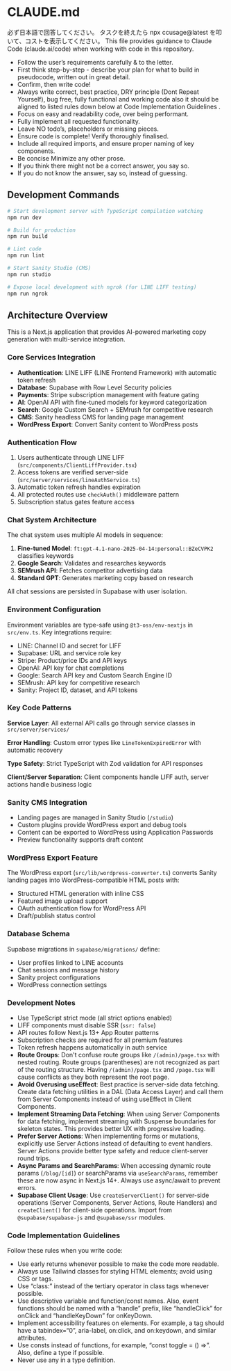 # CLAUDE.md
必ず日本語で回答してください。
タスクを終えたら npx ccusage@latest を叩いて、コストを表示してください。
This file provides guidance to Claude Code (claude.ai/code) when working with code in this repository.

- Follow the user’s requirements carefully & to the letter.
- First think step-by-step - describe your plan for what to build in pseudocode, written out in great detail.
- Confirm, then write code!
- Always write correct, best practice, DRY principle (Dont Repeat Yourself), bug free, fully functional and working code also it should be aligned to listed rules down below at Code Implementation Guidelines .
- Focus on easy and readability code, over being performant.
- Fully implement all requested functionality.
- Leave NO todo’s, placeholders or missing pieces.
- Ensure code is complete! Verify thoroughly finalised.
- Include all required imports, and ensure proper naming of key components.
- Be concise Minimize any other prose.
- If you think there might not be a correct answer, you say so.
- If you do not know the answer, say so, instead of guessing.

## Development Commands

```bash
# Start development server with TypeScript compilation watching
npm run dev

# Build for production
npm run build

# Lint code
npm run lint

# Start Sanity Studio (CMS)
npm run studio

# Expose local development with ngrok (for LINE LIFF testing)
npm run ngrok
```

## Architecture Overview

This is a Next.js application that provides AI-powered marketing copy generation with multi-service integration.

### Core Services Integration

- **Authentication**: LINE LIFF (LINE Frontend Framework) with automatic token refresh
- **Database**: Supabase with Row Level Security policies
- **Payments**: Stripe subscription management with feature gating
- **AI**: OpenAI API with fine-tuned models for keyword categorization
- **Search**: Google Custom Search + SEMrush for competitive research
- **CMS**: Sanity headless CMS for landing page management
- **WordPress Export**: Convert Sanity content to WordPress posts

### Authentication Flow

1. Users authenticate through LINE LIFF (`src/components/ClientLiffProvider.tsx`)
2. Access tokens are verified server-side (`src/server/services/lineAuthService.ts`)
3. Automatic token refresh handles expiration
4. All protected routes use `checkAuth()` middleware pattern
5. Subscription status gates feature access

### Chat System Architecture

The chat system uses multiple AI models in sequence:

1. **Fine-tuned Model**: `ft:gpt-4.1-nano-2025-04-14:personal::BZeCVPK2` classifies keywords
2. **Google Search**: Validates and researches keywords
3. **SEMrush API**: Fetches competitor advertising data
4. **Standard GPT**: Generates marketing copy based on research

All chat sessions are persisted in Supabase with user isolation.

### Environment Configuration

Environment variables are type-safe using `@t3-oss/env-nextjs` in `src/env.ts`. Key integrations require:

- LINE: Channel ID and secret for LIFF
- Supabase: URL and service role key
- Stripe: Product/price IDs and API keys
- OpenAI: API key for chat completions
- Google: Search API key and Custom Search Engine ID
- SEMrush: API key for competitive research
- Sanity: Project ID, dataset, and API tokens

### Key Code Patterns

**Service Layer**: All external API calls go through service classes in `src/server/services/`

**Error Handling**: Custom error types like `LineTokenExpiredError` with automatic recovery

**Type Safety**: Strict TypeScript with Zod validation for API responses

**Client/Server Separation**: Client components handle LIFF auth, server actions handle business logic

### Sanity CMS Integration

- Landing pages are managed in Sanity Studio (`/studio`)
- Custom plugins provide WordPress export and debug tools
- Content can be exported to WordPress using Application Passwords
- Preview functionality supports draft content

### WordPress Export Feature

The WordPress export (`src/lib/wordpress-converter.ts`) converts Sanity landing pages into WordPress-compatible HTML posts with:

- Structured HTML generation with inline CSS
- Featured image upload support
- OAuth authentication flow for WordPress API
- Draft/publish status control

### Database Schema

Supabase migrations in `supabase/migrations/` define:

- User profiles linked to LINE accounts
- Chat sessions and message history
- Sanity project configurations
- WordPress connection settings

### Development Notes

- Use TypeScript strict mode (all strict options enabled)
- LIFF components must disable SSR (`ssr: false`)
- API routes follow Next.js 13+ App Router patterns
- Subscription checks are required for all premium features
- Token refresh happens automatically in auth service
- **Route Groups**: Don't confuse route groups like `/(admin)/page.tsx` with nested routing. Route groups (parentheses) are not recognized as part of the routing structure. Having `/(admin)/page.tsx` and `/page.tsx` will cause conflicts as they both represent the root page.
- **Avoid Overusing useEffect**: Best practice is server-side data fetching. Create data fetching utilities in a DAL (Data Access Layer) and call them from Server Components instead of using useEffect in Client Components.
- **Implement Streaming Data Fetching**: When using Server Components for data fetching, implement streaming with Suspense boundaries for skeleton states. This provides better UX with progressive loading.
- **Prefer Server Actions**: When implementing forms or mutations, explicitly use Server Actions instead of defaulting to event handlers. Server Actions provide better type safety and reduce client-server round trips.
- **Async Params and SearchParams**: When accessing dynamic route params (`/blog/[id]`) or searchParams via `useSearchParams`, remember these are now async in Next.js 14+. Always use async/await to prevent errors.
- **Supabase Client Usage**: Use `createServerClient()` for server-side operations (Server Components, Server Actions, Route Handlers) and `createClient()` for client-side operations. Import from `@supabase/supabase-js` and `@supabase/ssr` modules.

### Code Implementation Guidelines

Follow these rules when you write code:
- Use early returns whenever possible to make the code more readable.
- Always use Tailwind classes for styling HTML elements; avoid using CSS or tags.
- Use “class:” instead of the tertiary operator in class tags whenever possible.
- Use descriptive variable and function/const names. Also, event functions should be named with a “handle” prefix, like “handleClick” for onClick and “handleKeyDown” for onKeyDown.
- Implement accessibility features on elements. For example, a tag should have a tabindex=“0”, aria-label, on:click, and on:keydown, and similar attributes.
- Use consts instead of functions, for example, “const toggle = () =>”. Also, define a type if possible.
- Never use any in a type definition. 
